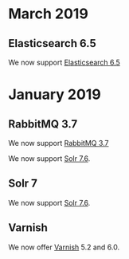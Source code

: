# March 2019

## Elasticsearch 6.5

We now support [Elasticsearch 6.5](/configuration/services/elasticsearch.md)

# January 2019

## RabbitMQ 3.7

We now support [RabbitMQ 3.7](/configuration/services/rabbitmq.md)

We now support [Solr 7.6](/configuration/services/solr.md).

## Solr 7

We now support [Solr 7.6](/configuration/services/solr.md).

## Varnish

We now offer [Varnish](/configuration/services/varnish.md) 5.2 and 6.0.

